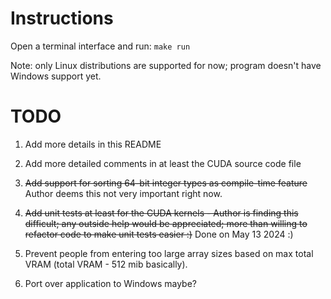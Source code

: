 
# Instructions

Open a terminal interface and run: `make run`

Note: only Linux distributions are supported for now; program doesn't have Windows support yet.

# TODO

1. Add more details in this README

2. Add more detailed comments in at least the CUDA source code file

3. <s>Add support for sorting 64-bit integer types as compile-time feature</s> Author deems
      this not very important right now.

4. <s>Add unit tests at least for the CUDA kernels - Author is finding this difficult;
      any outside help would be appreciated; more than willing to refactor code to
      make unit tests easier :)</s> Done on May 13 2024 :)

5. Prevent people from entering too large array sizes based on max total VRAM (total VRAM - 512 mib basically).

6. Port over application to Windows maybe?

